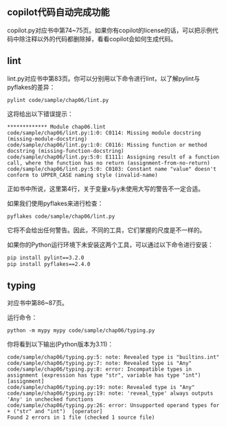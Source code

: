 
## copilot代码自动完成功能

copilot.py对应书中第74~75页。如果你有copilot的license的话，可以把示例代码中除注释以外的代码都删除掉，看看copilot会如何生成代码。

## lint

lint.py对应书中第83页。你可以分别用以下命令进行lint，以了解pylint与pyflakes的差异：

```
pylint code/sample/chap06/lint.py
```

这将给出以下错误提示：

```
************* Module chap06.lint
code/sample/chap06/lint.py:1:0: C0114: Missing module docstring (missing-module-docstring)
code/sample/chap06/lint.py:1:0: C0116: Missing function or method docstring (missing-function-docstring)
code/sample/chap06/lint.py:5:0: E1111: Assigning result of a function call, where the function has no return (assignment-from-no-return)
code/sample/chap06/lint.py:5:0: C0103: Constant name "value" doesn't conform to UPPER_CASE naming style (invalid-name)
```

正如书中所说，这里第4行，关于变量x与y未使用大写的警告不一定合适。

如果我们使用pyflakes来进行检查：

```
pyflakes code/sample/chap06/lint.py 
```
它将不会给出任何警告。因此，不同的工具，它们掌握的尺度是不一样的。

如果你的Python运行环境下未安装这两个工具，可以通过以下命令进行安装：

```bash
pip install pylint==3.2.0
pip install pyflakes==2.4.0
```

## typing
对应书中第86~87页。

运行命令：

```
python -m mypy mypy code/sample/chap06/typing.py 
```

你将看到以下输出(Python版本为3.11)：

```
code/sample/chap06/typing.py:5: note: Revealed type is "builtins.int"
code/sample/chap06/typing.py:7: note: Revealed type is "Any"
code/sample/chap06/typing.py:8: error: Incompatible types in assignment (expression has type "str", variable has type "int")  [assignment]
code/sample/chap06/typing.py:19: note: Revealed type is "Any"
code/sample/chap06/typing.py:19: note: 'reveal_type' always outputs 'Any' in unchecked functions
code/sample/chap06/typing.py:26: error: Unsupported operand types for + ("str" and "int")  [operator]
Found 2 errors in 1 file (checked 1 source file)
```
